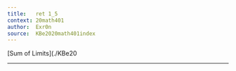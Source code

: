 ```yaml
---
title:   ret 1_5
context: 20math401
author:  Exr0n
source:  KBe2020math401index
---
```


[Sum of Limits](./KBe20

---
